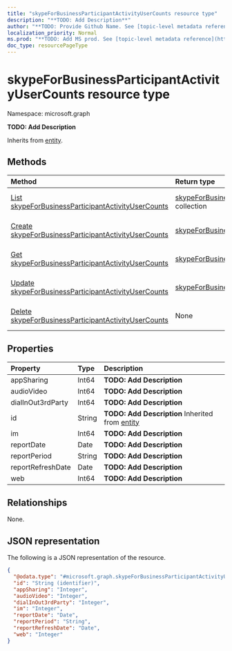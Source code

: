 ```yaml
---
title: "skypeForBusinessParticipantActivityUserCounts resource type"
description: "**TODO: Add Description**"
author: "**TODO: Provide Github Name. See [topic-level metadata reference](https://msgo.azurewebsites.net/add/document/guidelines/metadata.html#topic-level-metadata)**"
localization_priority: Normal
ms.prod: "**TODO: Add MS prod. See [topic-level metadata reference](https://msgo.azurewebsites.net/add/document/guidelines/metadata.html#topic-level-metadata)**"
doc_type: resourcePageType
---
```


# skypeForBusinessParticipantActivityUserCounts resource type

Namespace: microsoft.graph



**TODO: Add Description**


Inherits from [entity](../resources/entity.md).

## Methods
|Method|Return type|Description|
|:---|:---|:---|
|[List skypeForBusinessParticipantActivityUserCounts](../api/skypeforbusinessparticipantactivityusercounts-list.md)|[skypeForBusinessParticipantActivityUserCounts](../resources/skypeforbusinessparticipantactivityusercounts.md) collection|Get a list of the [skypeForBusinessParticipantActivityUserCounts](../resources/skypeforbusinessparticipantactivityusercounts.md) objects and their properties.|
|[Create skypeForBusinessParticipantActivityUserCounts](../api/skypeforbusinessparticipantactivityusercounts-create.md)|[skypeForBusinessParticipantActivityUserCounts](../resources/skypeforbusinessparticipantactivityusercounts.md)|Create a new [skypeForBusinessParticipantActivityUserCounts](../resources/skypeforbusinessparticipantactivityusercounts.md) object.|
|[Get skypeForBusinessParticipantActivityUserCounts](../api/skypeforbusinessparticipantactivityusercounts-get.md)|[skypeForBusinessParticipantActivityUserCounts](../resources/skypeforbusinessparticipantactivityusercounts.md)|Read the properties and relationships of a [skypeForBusinessParticipantActivityUserCounts](../resources/skypeforbusinessparticipantactivityusercounts.md) object.|
|[Update skypeForBusinessParticipantActivityUserCounts](../api/skypeforbusinessparticipantactivityusercounts-update.md)|[skypeForBusinessParticipantActivityUserCounts](../resources/skypeforbusinessparticipantactivityusercounts.md)|Update the properties of a [skypeForBusinessParticipantActivityUserCounts](../resources/skypeforbusinessparticipantactivityusercounts.md) object.|
|[Delete skypeForBusinessParticipantActivityUserCounts](../api/skypeforbusinessparticipantactivityusercounts-delete.md)|None|Deletes a [skypeForBusinessParticipantActivityUserCounts](../resources/skypeforbusinessparticipantactivityusercounts.md) object.|

## Properties
|Property|Type|Description|
|:---|:---|:---|
|appSharing|Int64|**TODO: Add Description**|
|audioVideo|Int64|**TODO: Add Description**|
|dialInOut3rdParty|Int64|**TODO: Add Description**|
|id|String|**TODO: Add Description** Inherited from [entity](../resources/entity.md)|
|im|Int64|**TODO: Add Description**|
|reportDate|Date|**TODO: Add Description**|
|reportPeriod|String|**TODO: Add Description**|
|reportRefreshDate|Date|**TODO: Add Description**|
|web|Int64|**TODO: Add Description**|

## Relationships
None.

## JSON representation
The following is a JSON representation of the resource.
<!-- {
  "blockType": "resource",
  "keyProperty": "id",
  "@odata.type": "microsoft.graph.skypeForBusinessParticipantActivityUserCounts",
  "baseType": "microsoft.graph.entity",
  "openType": false
}
-->
``` json
{
  "@odata.type": "#microsoft.graph.skypeForBusinessParticipantActivityUserCounts",
  "id": "String (identifier)",
  "appSharing": "Integer",
  "audioVideo": "Integer",
  "dialInOut3rdParty": "Integer",
  "im": "Integer",
  "reportDate": "Date",
  "reportPeriod": "String",
  "reportRefreshDate": "Date",
  "web": "Integer"
}
```

